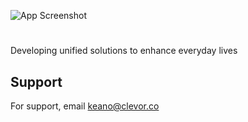 ![App Screenshot](https://clevor.co/images/logo.svg)
#

Developing unified solutions to enhance everyday lives


## Support

For support, email keano@clevor.co
